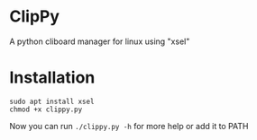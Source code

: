 # ClipPy

A python cliboard manager for linux using "xsel"

# Installation

	sudo apt install xsel
	chmod +x clippy.py

Now you can run `./clippy.py -h` for more help or add it to PATH

